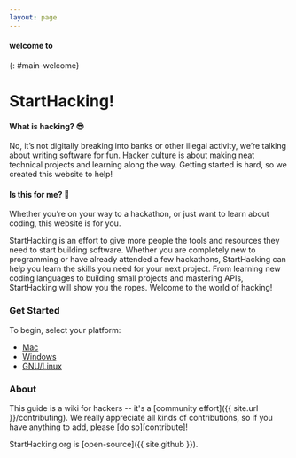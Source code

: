 ```yaml
---
layout: page
---
```


#### welcome to
{: #main-welcome}

# StartHacking!

#### What is hacking? :sunglasses:

No, it’s not digitally breaking into banks or other illegal activity,
we’re talking about writing software for fun. [Hacker
culture][hacker] is about making
neat technical projects and learning along the way. Getting started is
hard, so we created this website to help!

#### Is this for me? :thinking:

Whether you’re on your way to a hackathon, or just want to learn about
coding, this website is for you.

StartHacking is an effort to give more people the tools and resources
they need to start building software. Whether you are completely new
to programming or have already attended a few hackathons, StartHacking
can help you learn the skills you need for your next project. From
learning new coding languages to building small projects and mastering
APIs, StartHacking will show you the ropes. Welcome to the world of
hacking!

### Get Started

To begin, select your platform:

- [Mac](/mac/)
- [Windows](/windows/)
- [GNU/Linux](/gnu-linux/)

### About

This guide is a wiki for hackers -- it's a [community
effort]({{ site.url }}/contributing). We really appreciate all kinds of contributions,
so if you have anything to add, please [do so][contribute]!

StartHacking.org is [open-source]({{ site.github }}).

[hacker]: https://en.wikipedia.org/wiki/Hacker_culture
